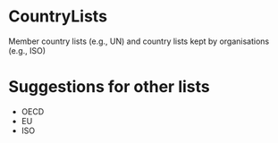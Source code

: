 # CountryLists
Member country lists (e.g., UN) and country lists kept by organisations (e.g., ISO)

# Suggestions for other lists
- OECD
- EU
- ISO
